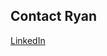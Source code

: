 Contact Ryan
------------


<!-- Linked in button -->
<a href="http://www.linkedin.com/pub/ryan-p-jones/30/566/964/" class="btn btn-default btn-lg" target="_blank">
<i class="fa fa-linkedin-square fa-fw"></i> LinkedIn
</a>
